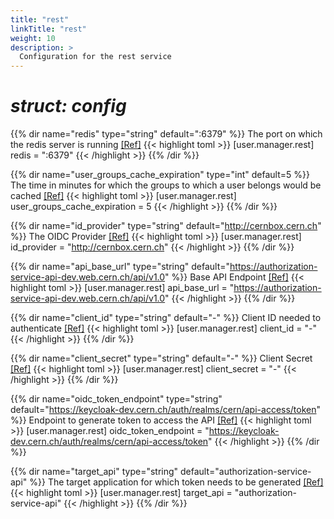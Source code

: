 ```yaml
---
title: "rest"
linkTitle: "rest"
weight: 10
description: >
  Configuration for the rest service
---
```


# _struct: config_

{{% dir name="redis" type="string" default=":6379" %}}
The port on which the redis server is running [[Ref]](https://github.com/cs3org/reva/tree/master/pkg/user/manager/rest/rest.go#L68)
{{< highlight toml >}}
[user.manager.rest]
redis = ":6379"
{{< /highlight >}}
{{% /dir %}}

{{% dir name="user_groups_cache_expiration" type="int" default=5 %}}
The time in minutes for which the groups to which a user belongs would be cached [[Ref]](https://github.com/cs3org/reva/tree/master/pkg/user/manager/rest/rest.go#L69)
{{< highlight toml >}}
[user.manager.rest]
user_groups_cache_expiration = 5
{{< /highlight >}}
{{% /dir %}}

{{% dir name="id_provider" type="string" default="http://cernbox.cern.ch" %}}
The OIDC Provider [[Ref]](https://github.com/cs3org/reva/tree/master/pkg/user/manager/rest/rest.go#L71)
{{< highlight toml >}}
[user.manager.rest]
id_provider = "http://cernbox.cern.ch"
{{< /highlight >}}
{{% /dir %}}

{{% dir name="api_base_url" type="string" default="https://authorization-service-api-dev.web.cern.ch/api/v1.0" %}}
Base API Endpoint [[Ref]](https://github.com/cs3org/reva/tree/master/pkg/user/manager/rest/rest.go#L73)
{{< highlight toml >}}
[user.manager.rest]
api_base_url = "https://authorization-service-api-dev.web.cern.ch/api/v1.0"
{{< /highlight >}}
{{% /dir %}}

{{% dir name="client_id" type="string" default="-" %}}
Client ID needed to authenticate [[Ref]](https://github.com/cs3org/reva/tree/master/pkg/user/manager/rest/rest.go#L77)
{{< highlight toml >}}
[user.manager.rest]
client_id = "-"
{{< /highlight >}}
{{% /dir %}}

{{% dir name="client_secret" type="string" default="-" %}}
Client Secret [[Ref]](https://github.com/cs3org/reva/tree/master/pkg/user/manager/rest/rest.go#L79)
{{< highlight toml >}}
[user.manager.rest]
client_secret = "-"
{{< /highlight >}}
{{% /dir %}}

{{% dir name="oidc_token_endpoint" type="string" default="https://keycloak-dev.cern.ch/auth/realms/cern/api-access/token" %}}
Endpoint to generate token to access the API [[Ref]](https://github.com/cs3org/reva/tree/master/pkg/user/manager/rest/rest.go#L80)
{{< highlight toml >}}
[user.manager.rest]
oidc_token_endpoint = "https://keycloak-dev.cern.ch/auth/realms/cern/api-access/token"
{{< /highlight >}}
{{% /dir %}}

{{% dir name="target_api" type="string" default="authorization-service-api" %}}
The target application for which token needs to be generated [[Ref]](https://github.com/cs3org/reva/tree/master/pkg/user/manager/rest/rest.go#L85)
{{< highlight toml >}}
[user.manager.rest]
target_api = "authorization-service-api"
{{< /highlight >}}
{{% /dir %}}

